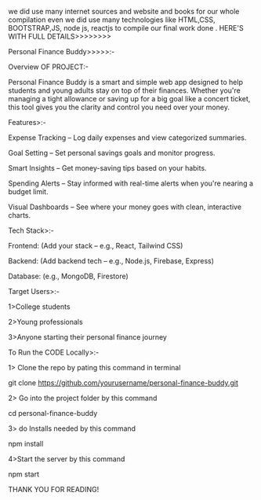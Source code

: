 we did use many internet sources and website and books for our whole compilation
even we did use many technologies like HTML,CSS, BOOTSTRAP,JS, node js, reactjs to compile our final work done .
HERE'S WITH FULL DETAILS>>>>>>>>

Personal Finance Buddy>>>>>:-


Overview OF PROJECT:-

Personal Finance Buddy is a smart and simple web app designed to help students and young adults stay on top of their finances. Whether you're managing a tight allowance or saving up for a big goal like a concert ticket, this tool gives you the clarity and control you need over your money.


Features>:-

Expense Tracking – Log daily expenses and view categorized summaries.

Goal Setting – Set personal savings goals and monitor progress.

Smart Insights – Get money-saving tips based on your habits.

Spending Alerts – Stay informed with real-time alerts when you're nearing a budget limit.

Visual Dashboards – See where your money goes with clean, interactive charts.



Tech Stack>:-

Frontend: (Add your stack – e.g., React, Tailwind CSS)

Backend: (Add backend tech – e.g., Node.js, Firebase, Express)

Database: (e.g., MongoDB, Firestore)



Target Users>:-

1>College students

2>Young professionals

3>Anyone starting their personal finance journey



To Run the CODE Locally>:-

1> Clone the repo by pating this command in terminal

git clone https://github.com/yourusername/personal-finance-buddy.git

2> Go into the project folder by this command 

cd personal-finance-buddy

3> do Installs needed by this command 

npm install

4>Start the server by this command 

npm start




THANK YOU FOR READING!
